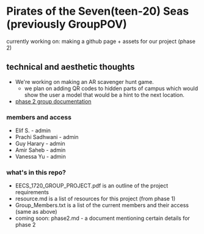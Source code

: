 #  Pirates of the Seven(teen-20) Seas (previously GroupPOV)
currently working on: making a github page + assets for our project (phase 2)

## technical and aesthetic thoughts
* We're working on making an AR scavenger hunt game.
  * we plan on adding QR codes to hidden parts of campus which would show the user a model that would be a hint to the next location.
* [phase 2 group documentation](https://harmless-ruby-a60.notion.site/group-project-documentation-phase-2-d4aa35fb870242a5b9160f7c49a32a6b)

### members and access
* Elif S. - admin
* Prachi Sadhwani - admin
* Guy Harary - admin
* Amir Saheb - admin
* Vanessa Yu - admin

### what's in this repo?
* EECS_1720_GROUP_PROJECT.pdf is an outline of the project requirements
* resource.md is a list of resources for this project (from phase 1)
* Group_Members.txt is a list of the current members and their access (same as above)
* coming soon: phase2.md - a document mentioning certain details for phase 2
